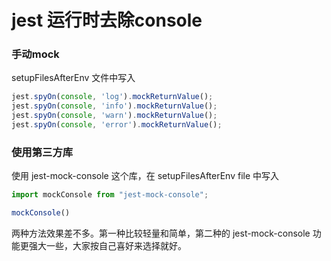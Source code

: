 # jest 运行时去除console

### 手动mock 

setupFilesAfterEnv 文件中写入

```ts 
jest.spyOn(console, 'log').mockReturnValue();
jest.spyOn(console, 'info').mockReturnValue();
jest.spyOn(console, 'warn').mockReturnValue();
jest.spyOn(console, 'error').mockReturnValue();
```

### 使用第三方库

使用 jest-mock-console 这个库，在 setupFilesAfterEnv file 中写入

```ts 
import mockConsole from "jest-mock-console";

mockConsole()
```

两种方法效果差不多。第一种比较轻量和简单，第二种的 jest-mock-console 功能更强大一些，大家按自己喜好来选择就好。

